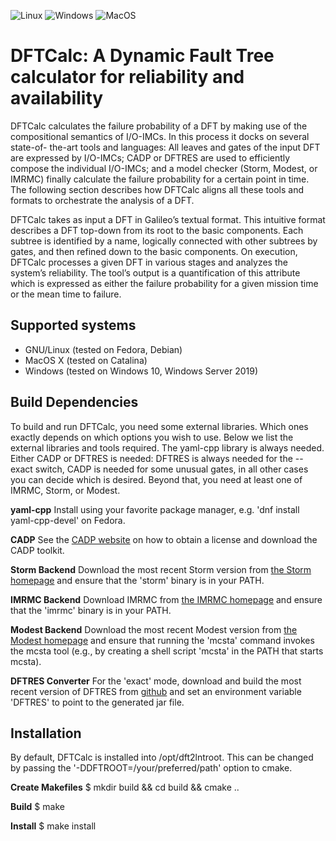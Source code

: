 ![Linux](https://github.com/utwente-fmt/dftcalc/workflows/Compile%20and%20Test/badge.svg?branch=master)
![Windows](https://github.com/utwente-fmt/dftcalc/workflows/Compile%20and%20Test%20on%20Windows/badge.svg)
![MacOS](https://github.com/utwente-fmt/dftcalc/workflows/Compile%20and%20Test%20on%20MacOS/badge.svg)

# DFTCalc: A Dynamic Fault Tree calculator for reliability and availability

DFTCalc calculates the failure probability of a DFT by making use of the compositional semantics of I/O-IMCs. In this process it docks on several state-of- the-art tools and languages: All leaves and gates of the input DFT are expressed by I/O-IMCs; CADP or DFTRES are used to efficiently compose the individual I/O-IMCs; and a model checker (Storm, Modest, or IMRMC) finally calculate the failure probability for a certain point in time. The following section describes how DFTCalc aligns all these tools and formats to orchestrate the analysis of a DFT.

DFTCalc takes as input a DFT in Galileo’s textual format. This intuitive format describes a DFT top-down from its root to the basic components. Each subtree is identified by a name, logically connected with other subtrees by gates, and then refined down to the basic components. On execution, DFTCalc processes a given DFT in various stages and analyzes the system’s reliability. The tool’s output is a quantification of this attribute which is expressed as either the failure probability for a given mission time or the mean time to failure.

## Supported systems

- GNU/Linux (tested on Fedora, Debian)
- MacOS X (tested on Catalina)
- Windows (tested on Windows 10, Windows Server 2019)

## Build Dependencies

To build and run DFTCalc, you need some external libraries. Which ones
exactly depends on which options you wish to use. Below we list the
external libraries and tools required. The yaml-cpp library is always
needed. Either CADP or DFTRES is needed: DFTRES is always needed for
the --exact switch, CADP is needed for some unusual gates, in all other
cases you can decide which is desired.
Beyond that, you need at least one of IMRMC, Storm, or Modest.

**yaml-cpp**
Install using your favorite package manager, e.g. 'dnf install yaml-cpp-devel' on Fedora.

**CADP**
See the [CADP website](http://www.inrialpes.fr/vasy/cadp/) on how to obtain a license and download the CADP toolkit.

**Storm Backend**
Download the most recent Storm version from [the Storm
homepage](http://www.stormchecker.org/) and ensure that the 'storm'
binary is in your PATH.

**IMRMC Backend**
Download IMRMC from [the IMRMC homepage](https://www.ennoruijters.nl/imrmc.html)
and ensure that the 'imrmc' binary is in your PATH.

**Modest Backend**
Download the most recent Modest version from [the Modest
homepage](http://www.modestchecker.net/) and ensure that running the
'mcsta' command invokes the mcsta tool (e.g., by creating a shell script
'mcsta' in the PATH that starts mcsta).

**DFTRES Converter**
For the 'exact' mode, download and build the most recent version of
DFTRES from [github](https://github.com/utwente-fmt/DFTRES) and set an
environment variable 'DFTRES' to point to the generated jar file.

## Installation

By default, DFTCalc is installed into /opt/dft2lntroot. This can be
changed by passing the '-DDFTROOT=/your/preferred/path' option to cmake.

**Create Makefiles**
$ mkdir build && cd build && cmake ..

**Build**
$ make

**Install**
$ make install
